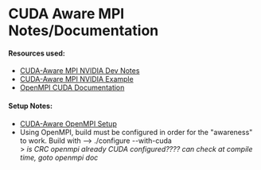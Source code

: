 # CUDA Aware MPI Notes/Documentation
 
#### Resources used:  
   - [CUDA-Aware MPI NVIDIA Dev Notes](https://developer.nvidia.com/blog/introduction-cuda-aware-mpi/)  
   - [CUDA-Aware MPI NVIDIA Example](https://github.com/NVIDIA-developer-blog/code-samples/blob/master/posts/cuda-aware-mpi-example/src/CUDA_Aware_MPI.c)
   - [OpenMPI CUDA Documentation](https://www.open-mpi.org/faq/?category=runcuda)

#### Setup Notes:  
   - [CUDA-Aware OpenMPI Setup](https://kose-y.github.io/blog/2017/12/installing-cuda-aware-mpi/)  
   - Using OpenMPI, build must be configured in order for the "awareness" to work. Build with --> ./configure --with-cuda  
              > *is CRC openmpi already CUDA configured???? can check at compile time, goto openmpi doc*  
  

